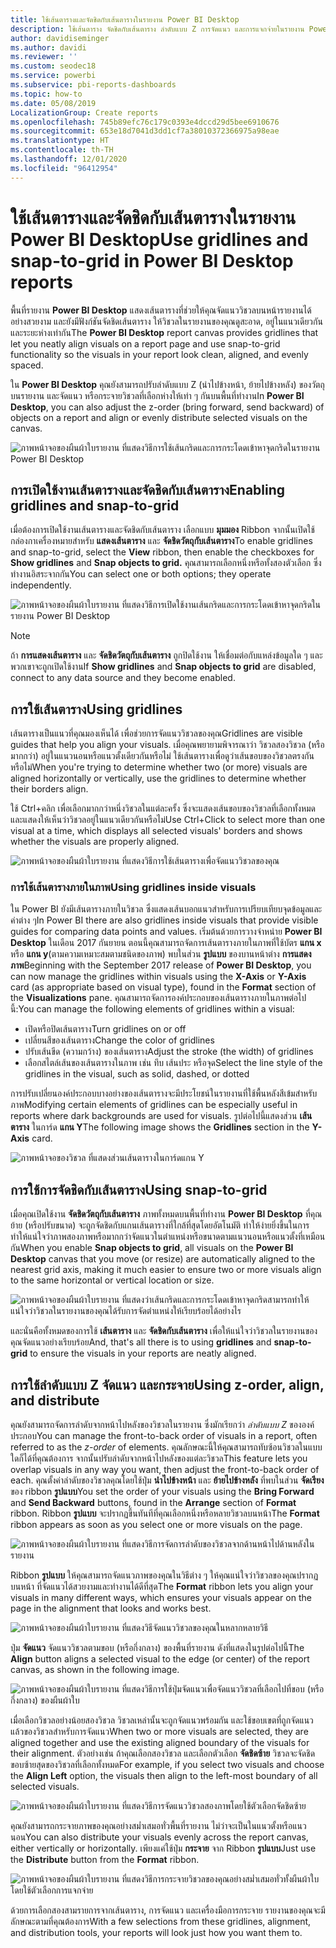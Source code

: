 ```yaml
---
title: ใช้เส้นตารางและจัดชิดกับเส้นตารางในรายงาน Power BI Desktop
description: ใช้เส้นตาราง จัดชิดกับเส้นตาราง ลำดับแบบ Z การจัดแนว และการแจกจ่ายในรายงาน Power BI Desktop
author: davidiseminger
ms.author: davidi
ms.reviewer: ''
ms.custom: seodec18
ms.service: powerbi
ms.subservice: pbi-reports-dashboards
ms.topic: how-to
ms.date: 05/08/2019
LocalizationGroup: Create reports
ms.openlocfilehash: 745b89efc76c179c0393e4dccd29d5bee6910676
ms.sourcegitcommit: 653e18d7041d3dd1cf7a38010372366975a98eae
ms.translationtype: HT
ms.contentlocale: th-TH
ms.lasthandoff: 12/01/2020
ms.locfileid: "96412954"
---
```

# <a name="use-gridlines-and-snap-to-grid-in-power-bi-desktop-reports"></a><span data-ttu-id="a9858-103">ใช้เส้นตารางและจัดชิดกับเส้นตารางในรายงาน Power BI Desktop</span><span class="sxs-lookup"><span data-stu-id="a9858-103">Use gridlines and snap-to-grid in Power BI Desktop reports</span></span>
<span data-ttu-id="a9858-104">พื้นที่รายงาน **Power BI Desktop** แสดงเส้นตารางที่ช่วยให้คุณจัดแนววิชวลบนหน้ารายงานได้อย่างสวยงาม และยังมีฟังก์ชันจัดชิดเส้นตาราง ให้วิชวลในรายงานของคุณดูสะอาด, อยู่ในแนวเดียวกัน และระยะห่างเท่ากัน</span><span class="sxs-lookup"><span data-stu-id="a9858-104">The **Power BI Desktop** report canvas provides gridlines that let you neatly align visuals on a report page and use snap-to-grid functionality so the visuals in your report look clean, aligned, and evenly spaced.</span></span>

<span data-ttu-id="a9858-105">ใน **Power BI Desktop** คุณยังสามารถปรับลำดับแบบ Z (นำไปข้างหน้า, ย้ายไปข้างหลัง) ของวัตถุบนรายงาน และจัดแนว หรือกระจายวิชวลที่เลือกห่างให้เท่า ๆ กันบนพื้นที่ทำงาน</span><span class="sxs-lookup"><span data-stu-id="a9858-105">In **Power BI Desktop**, you can also adjust the z-order (bring forward, send backward) of objects on a report and align or evenly distribute selected visuals on the canvas.</span></span>

![ภาพหน้าจอของผืนผ้าใบรายงาน ที่แสดงวิธีการใช้เส้นกริดและการกระโดดเข้าหาจุดกริดในรายงาน Power BI Desktop](media/desktop-gridlines-snap-to-grid/snap-to-grid_0.png)

## <a name="enabling-gridlines-and-snap-to-grid"></a><span data-ttu-id="a9858-107">การเปิดใช้งานเส้นตารางและจัดชิดกับเส้นตาราง</span><span class="sxs-lookup"><span data-stu-id="a9858-107">Enabling gridlines and snap-to-grid</span></span>
<span data-ttu-id="a9858-108">เมื่อต้องการเปิดใช้งานเส้นตารางและจัดชิดกับเส้นตาราง เลือกแบบ **มุมมอง** Ribbon จากนั้นเปิดใช้กล่องกาเครื่องหมายสำหรับ **แสดงเส้นตาราง** และ **จัดชิดวัตถุกับเส้นตาราง**</span><span class="sxs-lookup"><span data-stu-id="a9858-108">To enable gridlines and snap-to-grid, select the **View** ribbon, then enable the checkboxes for **Show gridlines** and **Snap objects to grid.**</span></span> <span data-ttu-id="a9858-109">คุณสามารถเลือกหนึ่งหรือทั้งสองตัวเลือก ซึ่งทำงานอิสระจากกัน</span><span class="sxs-lookup"><span data-stu-id="a9858-109">You can select one or both options; they operate independently.</span></span>

![ภาพหน้าจอของผืนผ้าใบรายงาน ที่แสดงวิธีการเปิดใช้งานเส้นกริดและการกระโดดเข้าหาจุดกริดในรายงาน Power BI Desktop](media/desktop-gridlines-snap-to-grid/snap-to-grid_1.png)

> [!NOTE]
> <span data-ttu-id="a9858-111">ถ้า **การแสดงเส้นตาราง** และ **จัดชิดวัตถุกับเส้นตาราง** ถูกปิดใช้งาน ให้เชื่อมต่อกับแหล่งข้อมูลใด ๆ และพวกเขาจะถูกเปิดใช้งาน</span><span class="sxs-lookup"><span data-stu-id="a9858-111">If **Show gridlines** and **Snap objects to grid** are disabled, connect to any data source and they become enabled.</span></span>

## <a name="using-gridlines"></a><span data-ttu-id="a9858-112">การใช้เส้นตาราง</span><span class="sxs-lookup"><span data-stu-id="a9858-112">Using gridlines</span></span>
<span data-ttu-id="a9858-113">เส้นตารางเป็นแนวที่คุณมองเห็นได้ เพื่อช่วยการจัดแนววิชวลของคุณ</span><span class="sxs-lookup"><span data-stu-id="a9858-113">Gridlines are visible guides that help you align your visuals.</span></span> <span data-ttu-id="a9858-114">เมื่อคุณพยายามพิจารณาว่า วิชวลสองวิชวล (หรือมากกว่า) อยู่ในแนวนอนหรือแนวตั้งเดียวกันหรือไม่ ใช้เส้นตารางเพื่อดูว่าเส้นขอบของวิชวลตรงกันหรือไม่</span><span class="sxs-lookup"><span data-stu-id="a9858-114">When you're trying to determine whether two (or more) visuals are aligned horizontally or vertically, use the gridlines to determine whether their borders align.</span></span>

<span data-ttu-id="a9858-115">ใช้ Ctrl+คลิก เพื่อเลือกมากกว่าหนึ่งวิชวลในแต่ละครั้ง ซึ่งจะแสดงเส้นขอบของวิชวลที่เลือกทั้งหมด และแสดงให้เห็นว่าวิชวลอยู่ในแนวเดียวกันหรือไม่</span><span class="sxs-lookup"><span data-stu-id="a9858-115">Use Ctrl+Click to select more than one visual at a time, which displays all selected visuals' borders and shows whether the visuals are properly aligned.</span></span>

![ภาพหน้าจอของผืนผ้าใบรายงาน ที่แสดงวิธีการใช้เส้นตารางเพื่อจัดแนววิชวลของคุณ](media/desktop-gridlines-snap-to-grid/snap-to-grid_2.png)

### <a name="using-gridlines-inside-visuals"></a><span data-ttu-id="a9858-117">การใช้เส้นตารางภายในภาพ</span><span class="sxs-lookup"><span data-stu-id="a9858-117">Using gridlines inside visuals</span></span>
<span data-ttu-id="a9858-118">ใน Power BI ยังมีเส้นตารางภายในวิชวล ซึ่งแสดงเส้นบอกแนวสำหรับการเปรียบเทียบจุดข้อมูลและค่าต่าง ๆ</span><span class="sxs-lookup"><span data-stu-id="a9858-118">In Power BI there are also gridlines inside visuals that provide visible guides for comparing data points and values.</span></span> <span data-ttu-id="a9858-119">เริ่มต้นด้วยการวางจำหน่าย **Power BI Desktop** ในเดือน 2017 กันยายน ตอนนี้คุณสามารถจัดการเส้นตารางภายในภาพที่ใช้บัตร **แกน x** หรือ **แกน y**(ตามความเหมาะสมตามชนิดของภาพ) พบในส่วน **รูปแบบ** ของบานหน้าต่าง **การแสดงภาพ**</span><span class="sxs-lookup"><span data-stu-id="a9858-119">Beginning with the September 2017 release of **Power BI Desktop**, you can now manage the gridlines within visuals using the **X-Axis** or **Y-Axis** card (as appropriate based on visual type), found in the **Format** section of the **Visualizations** pane.</span></span> <span data-ttu-id="a9858-120">คุณสามารถจัดการองค์ประกอบของเส้นตารางภายในภาพต่อไปนี้:</span><span class="sxs-lookup"><span data-stu-id="a9858-120">You can manage the following elements of gridlines within a visual:</span></span>

* <span data-ttu-id="a9858-121">เปิดหรือปิดเส้นตาราง</span><span class="sxs-lookup"><span data-stu-id="a9858-121">Turn gridlines on or off</span></span>
* <span data-ttu-id="a9858-122">เปลี่ยนสีของเส้นตาราง</span><span class="sxs-lookup"><span data-stu-id="a9858-122">Change the color of gridlines</span></span>
* <span data-ttu-id="a9858-123">ปรับเส้นขีด (ความกว้าง) ของเส้นตาราง</span><span class="sxs-lookup"><span data-stu-id="a9858-123">Adjust the stroke (the width) of gridlines</span></span>
* <span data-ttu-id="a9858-124">เลือกสไตล์เส้นของเส้นตารางในภาพ เช่น ทึบ เส้นประ หรือจุด</span><span class="sxs-lookup"><span data-stu-id="a9858-124">Select the line style of the gridlines in the visual, such as solid, dashed, or dotted</span></span>

<span data-ttu-id="a9858-125">การปรับเปลี่ยนองค์ประกอบบางอย่างของเส้นตารางจะมีประโยชน์ในรายงานที่ใช้พื้นหลังสีเข้มสำหรับภาพ</span><span class="sxs-lookup"><span data-stu-id="a9858-125">Modifying certain elements of gridlines can be especially useful in reports where dark backgrounds are used for visuals.</span></span> <span data-ttu-id="a9858-126">รูปต่อไปนี้แสดงส่วน **เส้นตาราง** ในการ์ด **แกน Y**</span><span class="sxs-lookup"><span data-stu-id="a9858-126">The following image shows the **Gridlines** section in the **Y-Axis** card.</span></span>

![ภาพหน้าจอของวิชวล ที่แสดงส่วนเส้นตารางในการ์ดแกน Y](media/desktop-gridlines-snap-to-grid/snap-to-grid_9.png)

## <a name="using-snap-to-grid"></a><span data-ttu-id="a9858-128">การใช้การจัดชิดกับเส้นตาราง</span><span class="sxs-lookup"><span data-stu-id="a9858-128">Using snap-to-grid</span></span>
<span data-ttu-id="a9858-129">เมื่อคุณเปิดใช้งาน **จัดชิดวัตถุกับเส้นตาราง** ภาพทั้งหมดบนพื้นที่ทำงาน **Power BI Desktop** ที่คุณย้าย (หรือปรับขนาด) จะถูกจัดชิดกับแกนเส้นตารางที่ใกล้ที่สุดโดยอัตโนมัติ ทำให้ง่ายยิ่งขึ้นในการทำให้แน่ใจว่าภาพสองภาพหรือมากกว่าจัดแนวในตำแหน่งหรือขนาดตามแนวนอนหรือแนวตั้งที่เหมือนกัน</span><span class="sxs-lookup"><span data-stu-id="a9858-129">When you enable **Snap objects to grid**, all visuals on the **Power BI Desktop** canvas that you move (or resize) are automatically aligned to the nearest grid axis, making it much easier to ensure two or more visuals align to the same horizontal or vertical location or size.</span></span>

![ภาพหน้าจอของผืนผ้าใบรายงาน ที่แสดงว่าเส้นกริดและการกระโดดเข้าหาจุดกริดสามารถทำให้แน่ใจว่าวิชวลในรายงานของคุณได้รับการจัดตำแหน่งให้เรียบร้อยได้อย่างไร](media/desktop-gridlines-snap-to-grid/snap-to-grid_3.png)

<span data-ttu-id="a9858-131">และนั่นคือทั้งหมดของการใช้ **เส้นตาราง** และ **จัดชิดกับเส้นตาราง** เพื่อให้แน่ใจว่าวิชวลในรายงานของคุณจัดแนวอย่างเรียบร้อย</span><span class="sxs-lookup"><span data-stu-id="a9858-131">And, that's all there is to using **gridlines** and **snap-to-grid** to ensure the visuals in your reports are neatly aligned.</span></span>

## <a name="using-z-order-align-and-distribute"></a><span data-ttu-id="a9858-132">การใช้ลำดับแบบ Z จัดแนว และกระจาย</span><span class="sxs-lookup"><span data-stu-id="a9858-132">Using z-order, align, and distribute</span></span>
<span data-ttu-id="a9858-133">คุณยังสามารถจัดการลำดับจากหน้าไปหลังของวิชวลในรายงาน ซึ่งมักเรียกว่า *ลำดับแบบ Z* ขององค์ประกอบ</span><span class="sxs-lookup"><span data-stu-id="a9858-133">You can manage the front-to-back order of visuals in a report, often referred to as the *z-order* of elements.</span></span> <span data-ttu-id="a9858-134">คุณลักษณะนี้ให้คุณสามารถทับซ้อนวิชวลในแบบใดก็ได้ที่คุณต้องการ จากนั้นปรับลำดับจากหน้าไปหลังของแต่ละวิชวล</span><span class="sxs-lookup"><span data-stu-id="a9858-134">This feature lets you overlap visuals in any way you want, then adjust the front-to-back order of each.</span></span> <span data-ttu-id="a9858-135">คุณตั้งค่าลำดับของวิชวลคุณโดยใช้ปุ่ม **นำไปข้างหน้า** และ **ย้ายไปข้างหลัง** ที่พบในส่วน **จัดเรียง** ของ ribbon **รูปแบบ**</span><span class="sxs-lookup"><span data-stu-id="a9858-135">You set the order of your visuals using the **Bring Forward** and **Send Backward** buttons, found in the **Arrange** section of **Format** ribbon.</span></span> <span data-ttu-id="a9858-136">Ribbon **รูปแบบ** จะปรากฏขึ้นทันทีที่คุณเลือกหนึ่งหรือหลายวิชวลบนหน้า</span><span class="sxs-lookup"><span data-stu-id="a9858-136">The **Format** ribbon appears as soon as you select one or more visuals on the page.</span></span>

![ภาพหน้าจอของผืนผ้าใบรายงาน ที่แสดงวิธีการจัดการลำดับของวิชวลจากด้านหน้าไปด้านหลังในรายงาน](media/desktop-gridlines-snap-to-grid/snap-to-grid_4.png)

<span data-ttu-id="a9858-138">Ribbon **รูปแบบ** ให้คุณสามารถจัดแนวภาพของคุณในวิธีต่าง ๆ ให้คุณแน่ใจว่าวิชวลของคุณปรากฏบนหน้า ที่จัดแนวได้สวยงามและทำงานได้ดีที่สุด</span><span class="sxs-lookup"><span data-stu-id="a9858-138">The **Format** ribbon lets you align your visuals in many different ways, which ensures your visuals appear on the page in the alignment that looks and works best.</span></span>

![ภาพหน้าจอของผืนผ้าใบรายงาน ที่แสดงวิธีจัดแนววิชวลของคุณในหลากหลายวิธี](media/desktop-gridlines-snap-to-grid/snap-to-grid_5.png)

<span data-ttu-id="a9858-140">ปุ่ม **จัดแนว** จัดแนววิชวลตามขอบ (หรือกึ่งกลาง) ของพื้นที่รายงาน ดังที่แสดงในรูปต่อไปนี้</span><span class="sxs-lookup"><span data-stu-id="a9858-140">The **Align** button aligns a selected visual to the edge (or center) of the report canvas, as shown in the following image.</span></span>

![ภาพหน้าจอของผืนผ้าใบรายงาน ที่แสดงวิธีการใช้ปุ่มจัดแนวเพื่อจัดแนววิชวลที่เลือกไปที่ขอบ (หรือกึ่งกลาง) ของผืนผ้าใบ](media/desktop-gridlines-snap-to-grid/snap-to-grid_6.png)

<span data-ttu-id="a9858-142">เมื่อเลือกวิชวลอย่างน้อยสองวิชวล วิชวลเหล่านั้นจะถูกจัดแนวพร้อมกัน และใช้ขอบเขตที่ถูกจัดแนวแล้วของวิชวลสำหรับการจัดแนว</span><span class="sxs-lookup"><span data-stu-id="a9858-142">When two or more visuals are selected, they are aligned together and use the existing aligned boundary of the visuals for their alignment.</span></span> <span data-ttu-id="a9858-143">ตัวอย่างเช่น ถ้าคุณเลือกสองวิชวล และเลือกตัวเลือก **จัดชิดซ้าย** วิชวลจะจัดชิดขอบซ้ายสุดของวิชวลที่เลือกทั้งหมด</span><span class="sxs-lookup"><span data-stu-id="a9858-143">For example, if you select two visuals and choose the **Align Left** option, the visuals then align to the left-most boundary of all selected visuals.</span></span>

![ภาพหน้าจอของผืนผ้าใบรายงาน ที่แสดงวิธีการจัดแนววิชวลสองภาพโดยใช้ตัวเลือกจัดชิดซ้าย](media/desktop-gridlines-snap-to-grid/snap-to-grid_7.png)

<span data-ttu-id="a9858-145">คุณยังสามารถกระจายภาพของคุณอย่างสม่ำเสมอทั่วพื้นที่รายงาน ไม่ว่าจะเป็นในแนวตั้งหรือแนวนอน</span><span class="sxs-lookup"><span data-stu-id="a9858-145">You can also distribute your visuals evenly across the report canvas, either vertically or horizontally.</span></span> <span data-ttu-id="a9858-146">เพียงแค่ใช้ปุ่ม **กระจาย** จาก Ribbon **รูปแบบ**</span><span class="sxs-lookup"><span data-stu-id="a9858-146">Just use the **Distribute** button from the **Format** ribbon.</span></span>

![ภาพหน้าจอของผืนผ้าใบรายงาน ที่แสดงวิธีการกระจายวิชวลของคุณอย่างสม่ำเสมอทั่วทั้งผืนผ้าใบโดยใช้ตัวเลือกการแจกจ่าย](media/desktop-gridlines-snap-to-grid/snap-to-grid_8.png)

<span data-ttu-id="a9858-148">ด้วยการเลือกสองสามรายการจากเส้นตาราง, การจัดแนว และเครื่องมือการกระจาย รายงานของคุณจะมีลักษณะตามที่คุณต้องการ</span><span class="sxs-lookup"><span data-stu-id="a9858-148">With a few selections from these gridlines, alignment, and distribution tools, your reports will look just how you want them to.</span></span>

